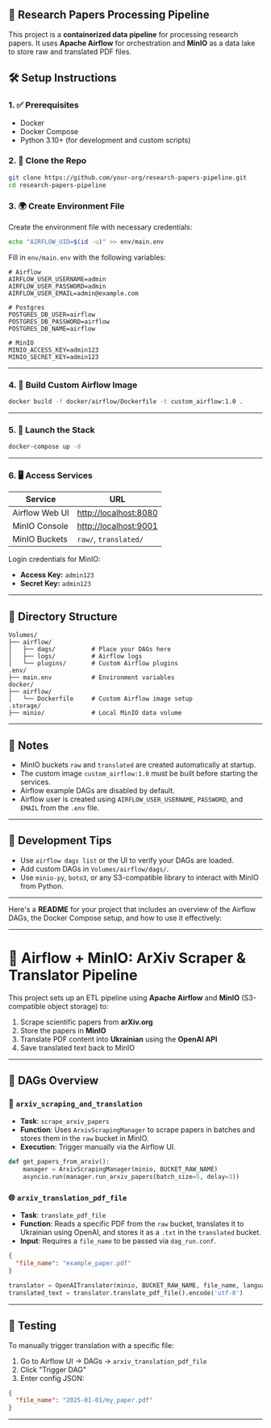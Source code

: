 ## 🧠 Research Papers Processing Pipeline

This project is a **containerized data pipeline** for processing research papers. It uses **Apache Airflow** for orchestration and **MinIO** as a data lake to store raw and translated PDF files.

## 🛠 Setup Instructions

### 1. ✅ Prerequisites

* Docker
* Docker Compose
* Python 3.10+ (for development and custom scripts)

### 2. 🔧 Clone the Repo

```bash
git clone https://github.com/your-org/research-papers-pipeline.git
cd research-papers-pipeline
```

### 3. 🌍 Create Environment File

Create the environment file with necessary credentials:

```bash
echo "AIRFLOW_UID=$(id -u)" >> env/main.env
```

Fill in `env/main.env` with the following variables:

```env
# Airflow
AIRFLOW_USER_USERNAME=admin
AIRFLOW_USER_PASSWORD=admin
AIRFLOW_USER_EMAIL=admin@example.com

# Postgres
POSTGRES_DB_USER=airflow
POSTGRES_DB_PASSWORD=airflow
POSTGRES_DB_NAME=airflow

# MinIO
MINIO_ACCESS_KEY=admin123
MINIO_SECRET_KEY=admin123
```

---

### 4. 🧱 Build Custom Airflow Image

```bash
docker build -f docker/airflow/Dockerfile -t custom_airflow:1.0 .
```

---

### 5. 🚀 Launch the Stack

```bash
docker-compose up -d
```

---

### 6. 🖥 Access Services

| Service        | URL                                            |
| -------------- | ---------------------------------------------- |
| Airflow Web UI | [http://localhost:8080](http://localhost:8080) |
| MinIO Console  | [http://localhost:9001](http://localhost:9001) |
| MinIO Buckets  | `raw/`, `translated/`                          |

Login credentials for MinIO:

* **Access Key:** `admin123`
* **Secret Key:** `admin123`

---

## 📂 Directory Structure

```text
Volumes/
├── airflow/
│   ├── dags/          # Place your DAGs here
│   ├── logs/          # Airflow logs
│   └── plugins/       # Custom Airflow plugins
.env/
├── main.env           # Environment variables
docker/
├── airflow/
│   └── Dockerfile     # Custom Airflow image setup
.storage/
├── minio/             # Local MinIO data volume
```

---

## 📌 Notes

* MinIO buckets `raw` and `translated` are created automatically at startup.
* The custom image `custom_airflow:1.0` must be built before starting the services.
* Airflow example DAGs are disabled by default.
* Airflow user is created using `AIRFLOW_USER_USERNAME`, `PASSWORD`, and `EMAIL` from the `.env` file.

---

## 🧪 Development Tips

* Use `airflow dags list` or the UI to verify your DAGs are loaded.
* Add custom DAGs in `Volumes/airflow/dags/`.
* Use `minio-py`, `boto3`, or any S3-compatible library to interact with MinIO from Python.

---
Here's a **README** for your project that includes an overview of the Airflow DAGs, the Docker Compose setup, and how to use it effectively:

---

# 📘 Airflow + MinIO: ArXiv Scraper & Translator Pipeline

This project sets up an ETL pipeline using **Apache Airflow** and **MinIO** (S3-compatible object storage) to:

1. Scrape scientific papers from **arXiv.org**
2. Store the papers in **MinIO**
3. Translate PDF content into **Ukrainian** using the **OpenAI API**
4. Save translated text back to MinIO

---

## 📂 DAGs Overview

### 🧪 `arxiv_scraping_and_translation`

* **Task**: `scrape_arxiv_papers`
* **Function**: Uses `ArxivScrapingManager` to scrape papers in batches and stores them in the `raw` bucket in MinIO.
* **Execution**: Trigger manually via the Airflow UI.

```python
def get_papers_from_arxiv():
    manager = ArxivScrapingManager(minio, BUCKET_RAW_NAME)
    asyncio.run(manager.run_arxiv_papers(batch_size=5, delay=3))
```

### 🌐 `arxiv_translation_pdf_file`

* **Task**: `translate_pdf_file`
* **Function**: Reads a specific PDF from the `raw` bucket, translates it to Ukrainian using OpenAI, and stores it as a `.txt` in the `translated` bucket.
* **Input**: Requires a `file_name` to be passed via `dag_run.conf`.

```json
{
  "file_name": "example_paper.pdf"
}
```

```python
translator = OpenAITranslater(minio, BUCKET_RAW_NAME, file_name, language="ukrainian")
translated_text = translator.translate_pdf_file().encode('utf-8')
```

---

## 🧪 Testing

To manually trigger translation with a specific file:

1. Go to Airflow UI → DAGs → `arxiv_translation_pdf_file`
2. Click "Trigger DAG"
3. Enter config JSON:

```json
{
  "file_name": "2025-01-01/my_paper.pdf"
}
```

---
